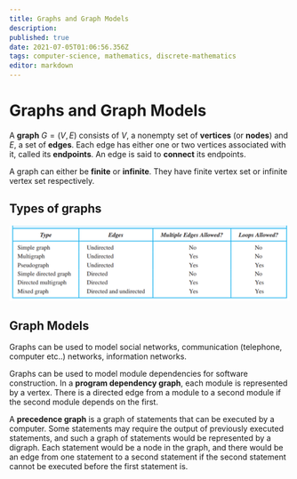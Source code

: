```yaml
---
title: Graphs and Graph Models
description: 
published: true
date: 2021-07-05T01:06:56.356Z
tags: computer-science, mathematics, discrete-mathematics
editor: markdown
---
```


# Graphs and Graph Models

A **graph** $G=(V, E)$ consists of $V$, a nonempty set of **vertices** (or **nodes**) and $E$, a set of **edges**. Each edge has either one or two vertices associated with it, called its **endpoints**. An edge is said to **connect** its endpoints.

A graph can either be **finite** or **infinite**. They have finite vertex set or infinite vertex set respectively.



## Types of graphs
![graph_terminology2.png](/graph_terminology2.png)

## Graph Models
Graphs can be used to model social networks, communication (telephone, computer etc..) networks, information networks.

Graphs can be used to model module dependencies for software construction. In a **program dependency graph**, each module is represented by a vertex. There is a directed edge from a module to a second module if the second module depends on the first.

A **precedence graph** is a graph of statements that can be executed by a computer. Some statements may require the output of previously executed statements, and such a graph of statements would be represented by a digraph. Each statement would be a node in the graph, and there would be an edge from one statement to a second statement if the second statement cannot be executed before the first statement is.